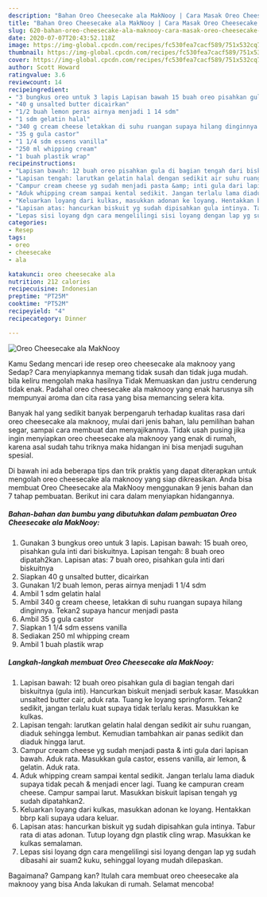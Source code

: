 ```yaml
---
description: "Bahan Oreo Cheesecake ala MakNooy | Cara Masak Oreo Cheesecake ala MakNooy Yang Bikin Ngiler"
title: "Bahan Oreo Cheesecake ala MakNooy | Cara Masak Oreo Cheesecake ala MakNooy Yang Bikin Ngiler"
slug: 620-bahan-oreo-cheesecake-ala-maknooy-cara-masak-oreo-cheesecake-ala-maknooy-yang-bikin-ngiler
date: 2020-07-07T20:43:52.118Z
image: https://img-global.cpcdn.com/recipes/fc530fea7cacf589/751x532cq70/oreo-cheesecake-ala-maknooy-foto-resep-utama.jpg
thumbnail: https://img-global.cpcdn.com/recipes/fc530fea7cacf589/751x532cq70/oreo-cheesecake-ala-maknooy-foto-resep-utama.jpg
cover: https://img-global.cpcdn.com/recipes/fc530fea7cacf589/751x532cq70/oreo-cheesecake-ala-maknooy-foto-resep-utama.jpg
author: Scott Howard
ratingvalue: 3.6
reviewcount: 14
recipeingredient:
- "3 bungkus oreo untuk 3 lapis Lapisan bawah 15 buah oreo pisahkan gula inti dari biskuitnya Lapisan tengah 8 buah oreo dipatah2kan Lapisan atas 7 buah oreo pisahkan gula inti dari biskuitnya"
- "40 g unsalted butter dicairkan"
- "1/2 buah lemon peras airnya menjadi 1 14 sdm"
- "1 sdm gelatin halal"
- "340 g cream cheese letakkan di suhu ruangan supaya hilang dinginnya Tekan2 supaya hancur menjadi pasta"
- "35 g gula castor"
- "1 1/4 sdm essens vanilla"
- "250 ml whipping cream"
- "1 buah plastik wrap"
recipeinstructions:
- "Lapisan bawah: 12 buah oreo pisahkan gula di bagian tengah dari biskuitnya (gula inti). Hancurkan biskuit menjadi serbuk kasar. Masukkan unsalted butter cair, aduk rata. Tuang ke loyang springform. Tekan2 sedikit, jangan terlalu kuat supaya tidak terlalu keras. Masukkan ke kulkas."
- "Lapisan tengah: larutkan gelatin halal dengan sedikit air suhu ruangan, diaduk sehingga lembut. Kemudian tambahkan air panas sedikit dan diaduk hingga larut."
- "Campur cream cheese yg sudah menjadi pasta &amp; inti gula dari lapisan bawah. Aduk rata. Masukkan gula castor, essens vanilla, air lemon, &amp; gelatin. Aduk rata."
- "Aduk whipping cream sampai kental sedikit. Jangan terlalu lama diaduk supaya tidak pecah &amp; menjadi encer lagi. Tuang ke campuran cream cheese. Campur sampai larut. Masukkan biskuit lapisan tengah yg sudah dipatahkan2."
- "Keluarkan loyang dari kulkas, masukkan adonan ke loyang. Hentakkan bbrp kali supaya udara keluar."
- "Lapisan atas: hancurkan biskuit yg sudah dipisahkan gula intinya. Tabur rata di atas adonan. Tutup loyang dgn plastik cling wrap. Masukkan ke kulkas semalaman."
- "Lepas sisi loyang dgn cara mengelilingi sisi loyang dengan lap yg sudah dibasahi air suam2 kuku, sehinggal loyang mudah dilepaskan."
categories:
- Resep
tags:
- oreo
- cheesecake
- ala

katakunci: oreo cheesecake ala 
nutrition: 212 calories
recipecuisine: Indonesian
preptime: "PT25M"
cooktime: "PT52M"
recipeyield: "4"
recipecategory: Dinner

---
```



![Oreo Cheesecake ala MakNooy](https://img-global.cpcdn.com/recipes/fc530fea7cacf589/751x532cq70/oreo-cheesecake-ala-maknooy-foto-resep-utama.jpg)

Kamu Sedang mencari ide resep oreo cheesecake ala maknooy yang Sedap? Cara menyiapkannya memang tidak susah dan tidak juga mudah. bila keliru mengolah maka hasilnya Tidak Memuaskan dan justru cenderung tidak enak. Padahal oreo cheesecake ala maknooy yang enak harusnya sih mempunyai aroma dan cita rasa yang bisa memancing selera kita.

Banyak hal yang sedikit banyak berpengaruh terhadap kualitas rasa dari oreo cheesecake ala maknooy, mulai dari jenis bahan, lalu pemilihan bahan segar, sampai cara membuat dan menyajikannya. Tidak usah pusing jika ingin menyiapkan oreo cheesecake ala maknooy yang enak di rumah, karena asal sudah tahu triknya maka hidangan ini bisa menjadi suguhan spesial.




Di bawah ini ada beberapa tips dan trik praktis yang dapat diterapkan untuk mengolah oreo cheesecake ala maknooy yang siap dikreasikan. Anda bisa membuat Oreo Cheesecake ala MakNooy menggunakan 9 jenis bahan dan 7 tahap pembuatan. Berikut ini cara dalam menyiapkan hidangannya.

<!--inarticleads1-->

##### Bahan-bahan dan bumbu yang dibutuhkan dalam pembuatan Oreo Cheesecake ala MakNooy:

1. Gunakan 3 bungkus oreo untuk 3 lapis. Lapisan bawah: 15 buah oreo, pisahkan gula inti dari biskuitnya. Lapisan tengah: 8 buah oreo dipatah2kan. Lapisan atas: 7 buah oreo, pisahkan gula inti dari biskuitnya
1. Siapkan 40 g unsalted butter, dicairkan
1. Gunakan 1/2 buah lemon, peras airnya menjadi 1 1/4 sdm
1. Ambil 1 sdm gelatin halal
1. Ambil 340 g cream cheese, letakkan di suhu ruangan supaya hilang dinginnya. Tekan2 supaya hancur menjadi pasta
1. Ambil 35 g gula castor
1. Siapkan 1 1/4 sdm essens vanilla
1. Sediakan 250 ml whipping cream
1. Ambil 1 buah plastik wrap




<!--inarticleads2-->

##### Langkah-langkah membuat Oreo Cheesecake ala MakNooy:

1. Lapisan bawah: 12 buah oreo pisahkan gula di bagian tengah dari biskuitnya (gula inti). Hancurkan biskuit menjadi serbuk kasar. Masukkan unsalted butter cair, aduk rata. Tuang ke loyang springform. Tekan2 sedikit, jangan terlalu kuat supaya tidak terlalu keras. Masukkan ke kulkas.
1. Lapisan tengah: larutkan gelatin halal dengan sedikit air suhu ruangan, diaduk sehingga lembut. Kemudian tambahkan air panas sedikit dan diaduk hingga larut.
1. Campur cream cheese yg sudah menjadi pasta &amp; inti gula dari lapisan bawah. Aduk rata. Masukkan gula castor, essens vanilla, air lemon, &amp; gelatin. Aduk rata.
1. Aduk whipping cream sampai kental sedikit. Jangan terlalu lama diaduk supaya tidak pecah &amp; menjadi encer lagi. Tuang ke campuran cream cheese. Campur sampai larut. Masukkan biskuit lapisan tengah yg sudah dipatahkan2.
1. Keluarkan loyang dari kulkas, masukkan adonan ke loyang. Hentakkan bbrp kali supaya udara keluar.
1. Lapisan atas: hancurkan biskuit yg sudah dipisahkan gula intinya. Tabur rata di atas adonan. Tutup loyang dgn plastik cling wrap. Masukkan ke kulkas semalaman.
1. Lepas sisi loyang dgn cara mengelilingi sisi loyang dengan lap yg sudah dibasahi air suam2 kuku, sehinggal loyang mudah dilepaskan.




Bagaimana? Gampang kan? Itulah cara membuat oreo cheesecake ala maknooy yang bisa Anda lakukan di rumah. Selamat mencoba!
